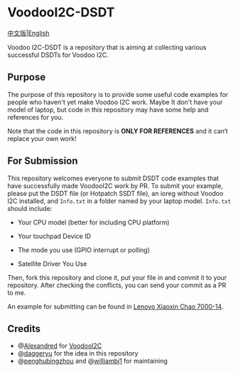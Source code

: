 # VoodooI2C-DSDT

[中文版](https://github.com/penghubingzhou/VoodooI2C-DSDT/blob/master/README-CN.md)|[English](https://github.com/penghubingzhou/VoodooI2C-DSDT/blob/master/README.md)



Voodoo I2C-DSDT is a repository that is aiming at collecting various successful DSDTs for Voodoo I2C.



## Purpose

The purpose of this repository is to provide some useful code examples for people who haven't yet make Voodoo I2C work. Maybe It don't have your model of laptop, but code in this repository may  have  some  help  and references  for you.

Note that the code in this repository is **ONLY FOR REFERENCES** and  it can‘t replace your own work!



## For Submission



This repository welcomes everyone to submit  DSDT code examples that have successfully made VoodooI2C work by PR. To submit your example, please put the DSDT file (or Hotpatch SSDT file), an ioreg without Voodoo I2C installed, and `Info.txt` in a folder named by your laptop model. `Info.txt` should include:

- Your CPU model (better for  including  CPU platform)

- Your touchpad Device ID

- The mode you use (GPIO interrupt or polling)

- Satellite Driver You Use

  

Then, fork this repository and clone it, put your file in and commit it to your repository. After checking the conflicts, you can  send your commit as a PR to me.

An example for submitting can be found  in [Lenovo Xiaoxin Chao 7000-14](https://github.com/penghubingzhou/VoodooI2C-DSDT/tree/master/Lenovo%20Xiaoxin%20Chao%207000-14).



## Credits



- @[Alexandred](https://github.com/alexandred) for [VoodooI2C](https://github.com/alexandred/VoodooI2C)
- @[daggeryu](https://github.com/daggeryu) for the idea in  this  repository
- @[penghubingzhou](https://github.com/penghubingzhou) and @[williambj1](https://github.com/williambj1) for  maintaining